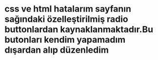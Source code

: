 # css ve html hatalarım sayfanın sağındaki özelleştirilmiş radio buttonlardan kaynaklanmaktadır.Bu butonları kendim yapamadım dışardan alıp düzenledim

